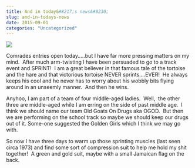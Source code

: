 ```yaml
---
title: And in today&#8217;s news&#8230;
slug: and-in-todays-news
date: 2015-09-01
categories: "Uncategorized"
---
```


<p><img src="http://res.cloudinary.com/dy6grlu8z/image/upload/v1558842045/jztjm67bfrwqrt9rdc4q.jpg"/></p>
<p>Comrades entries open today…..but I have far more pressing matters on my mind.  After much arm-twisting I have been persuaded to go to a track event and SPRINT!  I am a great believer in that famous tale of the tortoise and the hare and that victorious tortoise NEVER sprints….EVER!  He always keeps his cool and he never has to worry about his wobbly bits flying around in an unseemly manner.  And then he wins.</p>
<p>Anyhoo, I am part of a team of four middle-aged ladies.  Well,  the other three are middle-aged while I am erring on the side of past middle age.  I think we should name our team Old Goats On Drugs aka OGOD.  But then we are performing on the school track so maybe we should keep our drugs out of it. Some-one suggested the Golden Girls which I think we may go with.</p>
<p>So now I have three days to warm up those sprinting muscles (last seen circa 1973) and find some sort of compression suit to help me hold my shit together!  A green and gold suit, maybe with a small Jamaican flag on the back.</p>









